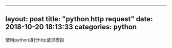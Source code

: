 
---
layout: post
title: "python http request"
date:   2018-10-20 18:13:33
categories: python
---

使用python进行http请求模拟
